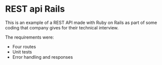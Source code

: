 # REST api Rails

This is an example of a REST API made with Ruby on Rails as part of some coding that company gives for their technical interview.

The requirements were:
- Four routes 
- Unit tests
- Error handling and responses